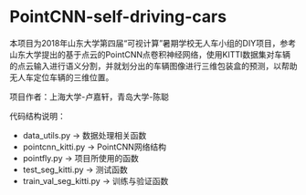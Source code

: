 # PointCNN-self-driving-cars
本项目为2018年山东大学第四届“可视计算”暑期学校无人车小组的DIY项目，参考山东大学提出的基于点云的PointCNN点卷积神经网络，使用KITTI数据集对车辆的点云输入进行语义分割，并就划分出的车辆图像进行三维包装盒的预测，以帮助无人车定位车辆的三维位置。

项目作者：上海大学-卢嘉轩，青岛大学-陈聪

代码结构说明：
+ data_utils.py -> 数据处理相关函数
+ pointcnn_kitti.py -> PointCNN网络结构
+ pointfly.py -> 项目所使用的函数
+ test_seg_kitti.py -> 测试函数
+ train_val_seg_kitti.py -> 训练与验证函数
